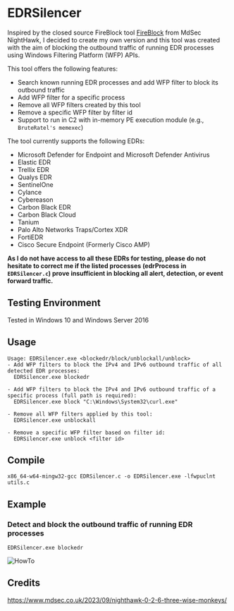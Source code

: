# EDRSilencer
Inspired by the closed source FireBlock tool [FireBlock](https://www.mdsec.co.uk/2023/09/nighthawk-0-2-6-three-wise-monkeys/) from MdSec NightHawk, I decided to create my own version and this tool was created with the aim of blocking the outbound traffic of running EDR processes using Windows Filtering Platform (WFP) APIs.

This tool offers the following features:
- Search known running EDR processes and add WFP filter to block its outbound traffic
- Add WFP filter for a specific process
- Remove all WFP filters created by this tool
- Remove a specific WFP filter by filter id
- Support to run in C2 with in-memory PE execution module (e.g., `BruteRatel's memexec`)

The tool currently supports the following EDRs:
- Microsoft Defender for Endpoint and Microsoft Defender Antivirus
- Elastic EDR
- Trellix EDR
- Qualys EDR
- SentinelOne
- Cylance
- Cybereason
- Carbon Black EDR
- Carbon Black Cloud
- Tanium
- Palo Alto Networks Traps/Cortex XDR
- FortiEDR
- Cisco Secure Endpoint (Formerly Cisco AMP)

**As I do not have access to all these EDRs for testing, please do not hesitate to correct me if the listed processes (edrProcess in `EDRSilencer.c`) prove insufficient in blocking all alert, detection, or event forward traffic.**

## Testing Environment
Tested in Windows 10 and Windows Server 2016

## Usage
```
Usage: EDRSilencer.exe <blockedr/block/unblockall/unblock>
- Add WFP filters to block the IPv4 and IPv6 outbound traffic of all detected EDR processes:
  EDRSilencer.exe blockedr

- Add WFP filters to block the IPv4 and IPv6 outbound traffic of a specific process (full path is required):
  EDRSilencer.exe block "C:\Windows\System32\curl.exe"

- Remove all WFP filters applied by this tool:
  EDRSilencer.exe unblockall

- Remove a specific WFP filter based on filter id:
  EDRSilencer.exe unblock <filter id>
```

## Compile
```
x86_64-w64-mingw32-gcc EDRSilencer.c -o EDRSilencer.exe -lfwpuclnt utils.c
```

## Example
### Detect and block the outbound traffic of running EDR processes
```
EDRSilencer.exe blockedr
```
![HowTo](https://github.com/netero1010/EDRSilencer/raw/main/example.png)

## Credits
https://www.mdsec.co.uk/2023/09/nighthawk-0-2-6-three-wise-monkeys/